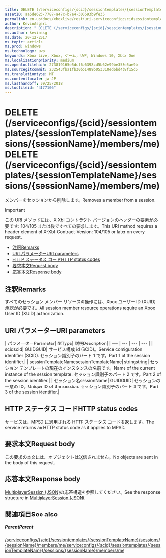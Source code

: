 ```yaml
---
title: DELETE (/serviceconfigs/{scid}/sessiontemplates/{sessionTemplateName}/sessions/{sessionName}/members/me)
assetID: aa5de623-7787-a47c-b7e4-305693b9fe35
permalink: en-us/docs/xboxlive/rest/uri-serviceconfigsscidsessiontemplatessessiontemplatenamesessionssessionnamemembersmedelete.html
author: KevinAsgari
description: " DELETE (/serviceconfigs/{scid}/sessiontemplates/{sessionTemplateName}/sessions/{sessionName}/members/me)"
ms.author: kevinasg
ms.date: 20-12-2017
ms.topic: article
ms.prod: windows
ms.technology: uwp
keywords: Xbox Live, Xbox, ゲーム, UWP, Windows 10, Xbox One
ms.localizationpriority: medium
ms.openlocfilehash: 273819165e5dcf6b6398cd5b62e99be358e5ae9b
ms.sourcegitcommit: 232543fba1fb30bb1489b053310ed6bd4b8f15d5
ms.translationtype: MT
ms.contentlocale: ja-JP
ms.lasthandoff: 09/25/2018
ms.locfileid: "4177106"
---
```

# <a name="delete-serviceconfigsscidsessiontemplatessessiontemplatenamesessionssessionnamemembersme"></a><span data-ttu-id="6653e-104">DELETE (/serviceconfigs/{scid}/sessiontemplates/{sessionTemplateName}/sessions/{sessionName}/members/me)</span><span class="sxs-lookup"><span data-stu-id="6653e-104">DELETE (/serviceconfigs/{scid}/sessiontemplates/{sessionTemplateName}/sessions/{sessionName}/members/me)</span></span>
<span data-ttu-id="6653e-105">メンバーをセッションから削除します。</span><span class="sxs-lookup"><span data-stu-id="6653e-105">Removes a member from a session.</span></span>

> [!IMPORTANT]
> <span data-ttu-id="6653e-106">この URI メソッドには、X Xbl コントラクト バージョンのヘッダーの要素が必要です: 104/105 または後ですべての要求します。</span><span class="sxs-lookup"><span data-stu-id="6653e-106">This URI method requires a header element of X-Xbl-Contract-Version: 104/105 or later on every request.</span></span>

  * [<span data-ttu-id="6653e-107">注釈</span><span class="sxs-lookup"><span data-stu-id="6653e-107">Remarks</span></span>](#ID4ET)
  * [<span data-ttu-id="6653e-108">URI パラメーター</span><span class="sxs-lookup"><span data-stu-id="6653e-108">URI parameters</span></span>](#ID4E3)
  * [<span data-ttu-id="6653e-109">HTTP ステータス コード</span><span class="sxs-lookup"><span data-stu-id="6653e-109">HTTP status codes</span></span>](#ID4EHB)
  * [<span data-ttu-id="6653e-110">要求本文</span><span class="sxs-lookup"><span data-stu-id="6653e-110">Request body</span></span>](#ID4ENB)
  * [<span data-ttu-id="6653e-111">応答本文</span><span class="sxs-lookup"><span data-stu-id="6653e-111">Response body</span></span>](#ID4EYB)

<a id="ID4ET"></a>


## <a name="remarks"></a><span data-ttu-id="6653e-112">注釈</span><span class="sxs-lookup"><span data-stu-id="6653e-112">Remarks</span></span>
<span data-ttu-id="6653e-113">すべてのセッション メンバー リソースの操作には、Xbox ユーザー ID (XUID) 承認が必要です。</span><span class="sxs-lookup"><span data-stu-id="6653e-113">All session member resource operations require an Xbox User ID (XUID) authorization.</span></span>  
<a id="ID4E3"></a>


## <a name="uri-parameters"></a><span data-ttu-id="6653e-114">URI パラメーター</span><span class="sxs-lookup"><span data-stu-id="6653e-114">URI parameters</span></span>

| <span data-ttu-id="6653e-115">パラメーター</span><span class="sxs-lookup"><span data-stu-id="6653e-115">Parameter</span></span>| <span data-ttu-id="6653e-116">型</span><span class="sxs-lookup"><span data-stu-id="6653e-116">Type</span></span>| <span data-ttu-id="6653e-117">説明</span><span class="sxs-lookup"><span data-stu-id="6653e-117">Description</span></span>|
| --- | --- | --- | --- |
| <span data-ttu-id="6653e-118">scid</span><span class="sxs-lookup"><span data-stu-id="6653e-118">scid</span></span>| <span data-ttu-id="6653e-119">GUID</span><span class="sxs-lookup"><span data-stu-id="6653e-119">GUID</span></span>| <span data-ttu-id="6653e-120">サービス構成 id (SCID)。</span><span class="sxs-lookup"><span data-stu-id="6653e-120">Service configuration identifier (SCID).</span></span> <span data-ttu-id="6653e-121">セッション識別子のパート 1 です。</span><span class="sxs-lookup"><span data-stu-id="6653e-121">Part 1 of the session identifier.</span></span>|
| <span data-ttu-id="6653e-122">sessionTemplateName</span><span class="sxs-lookup"><span data-stu-id="6653e-122">sessionTemplateName</span></span>| <span data-ttu-id="6653e-123">string</span><span class="sxs-lookup"><span data-stu-id="6653e-123">string</span></span>| <span data-ttu-id="6653e-124">セッション テンプレートの現在のインスタンスの名前です。</span><span class="sxs-lookup"><span data-stu-id="6653e-124">Name of the current instance of the session template.</span></span> <span data-ttu-id="6653e-125">セッション識別子のパート 2 です。</span><span class="sxs-lookup"><span data-stu-id="6653e-125">Part 2 of the session identifier.</span></span>|
| <span data-ttu-id="6653e-126">セッション名</span><span class="sxs-lookup"><span data-stu-id="6653e-126">sessionName</span></span>| <span data-ttu-id="6653e-127">GUID</span><span class="sxs-lookup"><span data-stu-id="6653e-127">GUID</span></span>| <span data-ttu-id="6653e-128">セッションの一意の ID。</span><span class="sxs-lookup"><span data-stu-id="6653e-128">Unique ID of the session.</span></span> <span data-ttu-id="6653e-129">セッション識別子のパート 3 です。</span><span class="sxs-lookup"><span data-stu-id="6653e-129">Part 3 of the session identifier.</span></span>|

<a id="ID4EHB"></a>


## <a name="http-status-codes"></a><span data-ttu-id="6653e-130">HTTP ステータス コード</span><span class="sxs-lookup"><span data-stu-id="6653e-130">HTTP status codes</span></span>
<span data-ttu-id="6653e-131">サービスは、MPSD に適用される HTTP ステータス コードを返します。</span><span class="sxs-lookup"><span data-stu-id="6653e-131">The service returns an HTTP status code as it applies to MPSD.</span></span>  
<a id="ID4ENB"></a>


## <a name="request-body"></a><span data-ttu-id="6653e-132">要求本文</span><span class="sxs-lookup"><span data-stu-id="6653e-132">Request body</span></span>

<span data-ttu-id="6653e-133">この要求の本文には、オブジェクトは送信されません。</span><span class="sxs-lookup"><span data-stu-id="6653e-133">No objects are sent in the body of this request.</span></span>

<a id="ID4EYB"></a>


## <a name="response-body"></a><span data-ttu-id="6653e-134">応答本文</span><span class="sxs-lookup"><span data-stu-id="6653e-134">Response body</span></span>
<span data-ttu-id="6653e-135">[MultiplayerSession (JSON)](../../json/json-multiplayersession.md)の応答構造を参照してください。</span><span class="sxs-lookup"><span data-stu-id="6653e-135">See the response structure in [MultiplayerSession (JSON)](../../json/json-multiplayersession.md).</span></span>  
<a id="ID4EBC"></a>


## <a name="see-also"></a><span data-ttu-id="6653e-136">関連項目</span><span class="sxs-lookup"><span data-stu-id="6653e-136">See also</span></span>

<a id="ID4EDC"></a>


##### <a name="parent"></a><span data-ttu-id="6653e-137">Parent</span><span class="sxs-lookup"><span data-stu-id="6653e-137">Parent</span></span>

[<span data-ttu-id="6653e-138">/serviceconfigs/{scid}/sessiontemplates/{sessionTemplateName}/sessions/{sessionName}/members/me</span><span class="sxs-lookup"><span data-stu-id="6653e-138">/serviceconfigs/{scid}/sessiontemplates/{sessionTemplateName}/sessions/{sessionName}/members/me</span></span>](uri-serviceconfigsscidsessiontemplatessessiontemplatenamesessionssessionnamemembersme.md)
